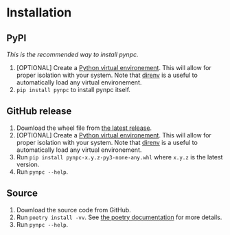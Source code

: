 # Installation

## PyPI

_This is the recommended way to install pynpc._

1. [OPTIONAL] Create a
   [Python virtual environement](https://docs.python.org/3/library/venv.html).
   This will allow for proper isolation with your system. Note that
   [direnv](https://direnv.net/) is a useful to automatically load any virtual
   environement.
1. `pip install pynpc` to install pynpc itself.

## GitHub release

1. Download the wheel file from
   [the latest release](https://github.com/kierun/pynpc/releases).
1. [OPTIONAL] Create a
   [Python virtual environement](https://docs.python.org/3/library/venv.html).
   This will allow for proper isolation with your system. Note that
   [direnv](https://direnv.net/) is a useful to automatically load any virtual
   environement.
1. Run `pip install pynpc-x.y.z-py3-none-any.whl` where `x.y.z` is the latest
   version.
1. Run `pynpc --help`.

## Source

1. Download the source code from GitHub.
1. Run `poetry install -vv`. See
   [the poetry documentation](https://python-poetry.org/docs/cli/#install) for
   more details.
1. Run `pynpc --help`.
